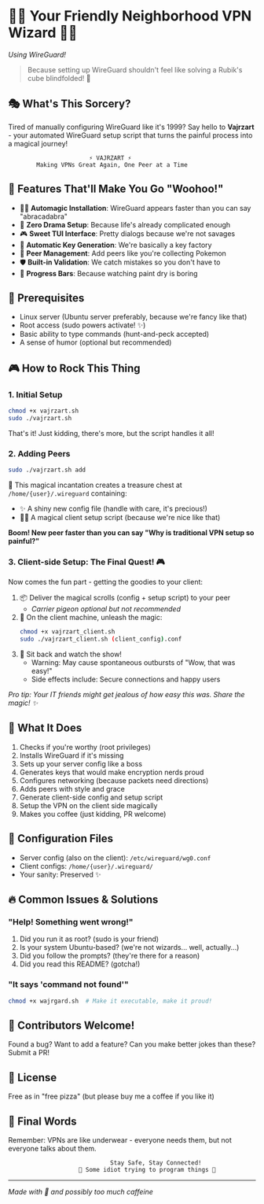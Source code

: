 # 🧙‍♂️ Your Friendly Neighborhood VPN Wizard 🧙‍♂️

*Using WireGuard!*

> Because setting up WireGuard shouldn't feel like solving a Rubik's cube blindfolded! 🎯

## 🎭 What's This Sorcery?

Tired of manually configuring WireGuard like it's 1999? Say hello to **Vajrzart** - your automated WireGuard setup script that turns the painful process into a magical journey! 

```
                       ⚡ VAJRZART ⚡
        Making VPNs Great Again, One Peer at a Time
```

## 🚀 Features That'll Make You Go "Woohoo!"

- 🧙‍♂️ **Automagic Installation**: WireGuard appears faster than you can say "abracadabra"
- 🎯 **Zero Drama Setup**: Because life's already complicated enough
- 🎮 **Sweet TUI Interface**: Pretty dialogs because we're not savages
- 🔐 **Automatic Key Generation**: We're basically a key factory
- 🎪 **Peer Management**: Add peers like you're collecting Pokemon
- 🛡️ **Built-in Validation**: We catch mistakes so you don't have to
- 🎨 **Progress Bars**: Because watching paint dry is boring

## 🎪 Prerequisites

- Linux server (Ubuntu server preferably, because we're fancy like that)
- Root access (sudo powers activate! ✨)
- Basic ability to type commands (hunt-and-peck accepted)
- A sense of humor (optional but recommended)

## 🎮 How to Rock This Thing

### 1. Initial Setup
```bash
chmod +x vajrzart.sh
sudo ./vajrzart.sh
```
That's it! Just kidding, there's more, but the script handles it all! 

### 2. Adding Peers
```bash
sudo ./vajrzart.sh add
```
🎁 This magical incantation creates a treasure chest at `/home/{user}/.wireguard` containing:
- ✨ A shiny new config file (handle with care, it's precious!)
- 🧙‍♂️ A magical client setup script (because we're nice like that)

**Boom! New peer faster than you can say "Why is traditional VPN setup so painful?"**

### 3. Client-side Setup: The Final Quest! 🎮

Now comes the fun part - getting the goodies to your client:
1. 📦 Deliver the magical scrolls (config + setup script) to your peer
   - *Carrier pigeon optional but not recommended*
2. 🚀 On the client machine, unleash the magic:
   ```bash
   chmod +x vajrzart_client.sh
   sudo ./vajrzart_client.sh (client_config).conf
   ```
3. 🎪 Sit back and watch the show!
   - Warning: May cause spontaneous outbursts of "Wow, that was easy!"
   - Side effects include: Secure connections and happy users

*Pro tip: Your IT friends might get jealous of how easy this was. Share the magic! ✨*

## 🎯 What It Does

1. Checks if you're worthy (root privileges)
2. Installs WireGuard if it's missing
3. Sets up your server config like a boss
4. Generates keys that would make encryption nerds proud
5. Configures networking (because packets need directions)
6. Adds peers with style and grace
7. Generate client-side config and setup script
8. Setup the VPN on the client side magically
9. Makes you coffee (just kidding, PR welcome)

## 🎨 Configuration Files

- Server config (also on the client): `/etc/wireguard/wg0.conf`
- Client configs: `/home/{user}/.wireguard/`
- Your sanity: Preserved ✨

## 🔥 Common Issues & Solutions

### "Help! Something went wrong!"
1. Did you run it as root? (sudo is your friend)
2. Is your system Ubuntu-based? (we're not wizards... well, actually...)
3. Did you follow the prompts? (they're there for a reason)
4. Did you read this README? (gotcha!)

### "It says 'command not found'"
```bash
chmod +x wajrgard.sh  # Make it executable, make it proud!
```

## 🎪 Contributors Welcome!

Found a bug? Want to add a feature? Can you make better jokes than these? Submit a PR!

## 🎯 License

Free as in "free pizza" (but please buy me a coffee if you like it)

## 🎨 Final Words

Remember: VPNs are like underwear - everyone needs them, but not everyone talks about them.

```
                             Stay Safe, Stay Connected!
                    💫 Some idiot trying to program things 💫
```

---
*Made with 💖 and possibly too much caffeine*

